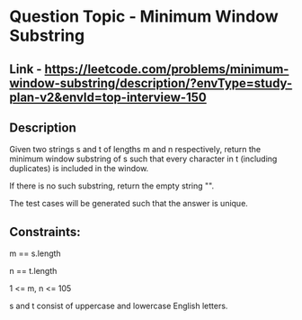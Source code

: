 # Question Topic - Minimum Window Substring

## Link - https://leetcode.com/problems/minimum-window-substring/description/?envType=study-plan-v2&envId=top-interview-150

## Description
Given two strings s and t of lengths m and n respectively, return the minimum window substring of s such that every character in t (including duplicates) is included in the window. 

If there is no such substring, return the empty string "".

The test cases will be generated such that the answer is unique.

## Constraints:

m == s.length

n == t.length

1 <= m, n <= 105

s and t consist of uppercase and lowercase English letters.
